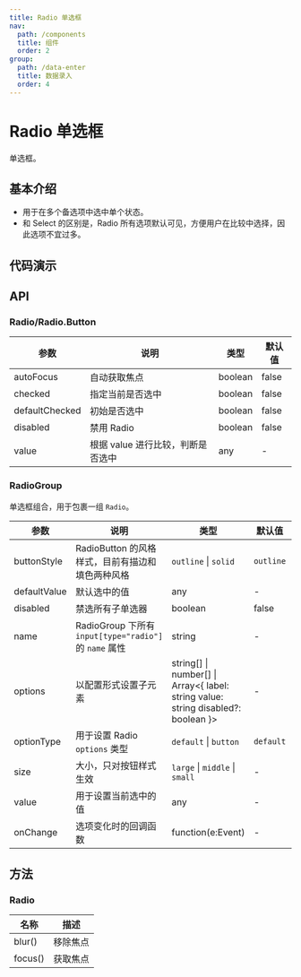 ```yaml
---
title: Radio 单选框
nav:
  path: /components
  title: 组件
  order: 2
group:
  path: /data-enter
  title: 数据录入
  order: 4
---
```


# Radio 单选框

单选框。

## 基本介绍

- 用于在多个备选项中选中单个状态。
- 和 Select 的区别是，Radio 所有选项默认可见，方便用户在比较中选择，因此选项不宜过多。

## 代码演示

<code src="demos/data-enter/radio/basic.tsx" title="基本" desc="最简单的用法。"></code>

<code src="demos/data-enter/radio/disabled.tsx" title="不可用" desc="Radio 不可用。"></code>

<code src="demos/data-enter/radio/radiogroup.tsx" title="单选组合" desc="一组互斥的 Radio 配合使用。"></code>

<code src="demos/data-enter/radio/radiogroup-more.tsx" title="Radio.Group 垂直" desc="垂直的 Radio.Group，配合更多输入框选项。"></code>

<code src="demos/data-enter/radio/radiogroup-options.tsx" title="Radio.Group 组合 - 配置方式" desc="通过配置 `options` 参数来渲染单选框。也可通过 `optionType` 参数来设置 Radio 类型。"></code>

<code src="demos/data-enter/radio/radiobutton.tsx" title="按钮样式" desc="按钮样式的单选组合。"></code>

<code src="demos/data-enter/radio/radiogroup-with-name.tsx" title="单选组合 - 配合 name 使用" desc="可以为 Radio.Group 配置 `name` 参数，为组合内的 input 元素赋予相同的 `name` 属性，使浏览器把 Radio.Group 下的 Radio 真正看作是一组（例如可以通过方向键始终**在同一组内**更改选项）。"></code>

<code src="demos/data-enter/radio/size.tsx" title="大小" desc="大中小三种组合，可以和表单输入框进行对应配合。"></code>

<code src="demos/data-enter/radio/radiobutton-solid.tsx" title="填底的按钮样式" desc="实色填底的单选按钮样式。"></code>

<code src="demos/data-enter/radio/badge.tsx" title="Badge style" desc="测试 Badge 的样式。"></code>

## API

### Radio/Radio.Button

| 参数           | 说明                              | 类型    | 默认值 |
| -------------- | --------------------------------- | ------- | ------ |
| autoFocus      | 自动获取焦点                      | boolean | false  |
| checked        | 指定当前是否选中                  | boolean | false  |
| defaultChecked | 初始是否选中                      | boolean | false  |
| disabled       | 禁用 Radio                        | boolean | false  |
| value          | 根据 value 进行比较，判断是否选中 | any     | -      |

### RadioGroup

单选框组合，用于包裹一组 `Radio`。

| 参数         | 说明                                                   | 类型                                                                                   | 默认值    | 版本  |     |
| ------------ | ------------------------------------------------------ | -------------------------------------------------------------------------------------- | --------- | ----- | --- |
| buttonStyle  | RadioButton 的风格样式，目前有描边和填色两种风格       | `outline` \| `solid`                                                                   | `outline` |       |     |
| defaultValue | 默认选中的值                                           | any                                                                                    | -         |       |     |
| disabled     | 禁选所有子单选器                                       | boolean                                                                                | false     |       |     |
| name         | RadioGroup 下所有 `input[type="radio"]` 的 `name` 属性 | string                                                                                 | -         |       |     |
| options      | 以配置形式设置子元素                                   | string\[] \| number\[] \| Array&lt;{ label: string value: string disabled?: boolean }> | -         |       |     |
| optionType   | 用于设置 Radio `options` 类型                          | `default` \| `button`                                                                  | `default` | 4.4.0 |     |
| size         | 大小，只对按钮样式生效                                 | `large` \| `middle` \| `small`                                                         | -         |       |     |
| value        | 用于设置当前选中的值                                   | any                                                                                    | -         |       |     |
| onChange     | 选项变化时的回调函数                                   | function(e:Event)                                                                      | -         |       |     |

## 方法

### Radio

| 名称    | 描述     |
| ------- | -------- |
| blur()  | 移除焦点 |
| focus() | 获取焦点 |
